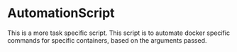 # AutomationScript
This is a more task specific script. This script is to automate docker specific commands for specific containers, based on the arguments passed.
